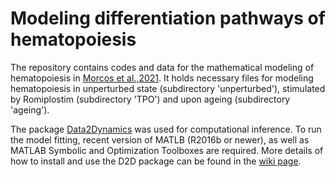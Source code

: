# Modeling differentiation pathways of hematopoiesis

The repository contains codes and data for the mathematical modeling of hematopoiesis in [Morcos et al.,2021](https://www.biorxiv.org/content/10.1101/2020.08.21.261552v1.full). It holds necessary files for modeling hematopoiesis in unperturbed state (subdirectory 'unperturbed'), stimulated by Romiplostim (subdirectory 'TPO') and upon ageing (subdirectory 'ageing').

The package [Data2Dynamics](https://github.com/Data2Dynamics/d2d) was used for computational inference. To run the model fitting, recent version of MATLB (R2016b or newer), as well as MATLAB Symbolic and Optimization Toolboxes are required. More details of how to install and use the D2D package can be found in the [wiki page](https://github.com/Data2Dynamics/d2d/wiki). 
